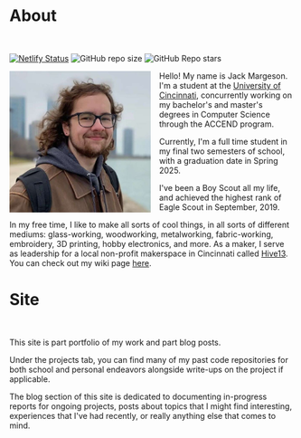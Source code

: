 # About

<br/>

[![Netlify Status](https://api.netlify.com/api/v1/badges/25fab077-8c3f-4b1d-b78a-cfbaf0fb88b5/deploy-status)](https://app.netlify.com/sites/margeson/deploys)
![GitHub repo size](https://img.shields.io/github/repo-size/jack-margeson/marg.es)
![GitHub Repo stars](https://img.shields.io/github/stars/jack-margeson/marg.es)

<img id="imgAbout" src="jack.jpg" alt="Jack Margeson" width="250" style="float:left;padding-right:15px;" onclick="imgAboutClicked()">

Hello! My name is Jack Margeson. I'm a student at the [University of Cincinnati](https://www.uc.edu/), concurrently working on my bachelor's and master's degrees in Computer Science through the ACCEND program.

Currently, I'm a full time student in my final two semesters of school, with a graduation date in Spring 2025.

I've been a Boy Scout all my life, and achieved the highest rank of Eagle Scout in September, 2019.

In my free time, I like to make all sorts of cool things, in all sorts of different mediums: glass-working, woodworking, metalworking, fabric-working, embroidery, 3D printing, hobby electronics, and more.
As a maker, I serve as leadership for a local non-profit makerspace in Cincinnati called [Hive13](https://hive13.org/). You can check out my wiki page [here](https://wiki.hive13.org/view/User:Jackmargeson).

# Site

<br/>

This site is part portfolio of my work and part blog posts.

Under the projects tab, you can find many of my past code repositories for both school and personal endeavors alongside write-ups on the project if applicable.

The blog section of this site is dedicated to documenting in-progress reports for ongoing projects, posts about topics that I might find interesting, experiences that I've had recently, or really anything else that comes to mind.

<script>
    var count = 0;

    function imgAboutClicked() {
        count = count + 1;
        if (count >= 3) {
            console.log(document.getElementById("imgAbout"));
            document.getElementById("imgAbout").getAttribute("src") == "jack.jpg" ? 
                document.getElementById("imgAbout").setAttribute("src", "jack_baby.jpg") : 
                document.getElementById("imgAbout").setAttribute("src", "jack.jpg")
            count = 0;
        }
    }
</script>
